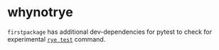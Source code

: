 # whynotrye

`firstpackage` has additional dev-dependencies for pytest to check for experimental [`rye test`](https://github.com/astral-sh/rye/pull/762) command.